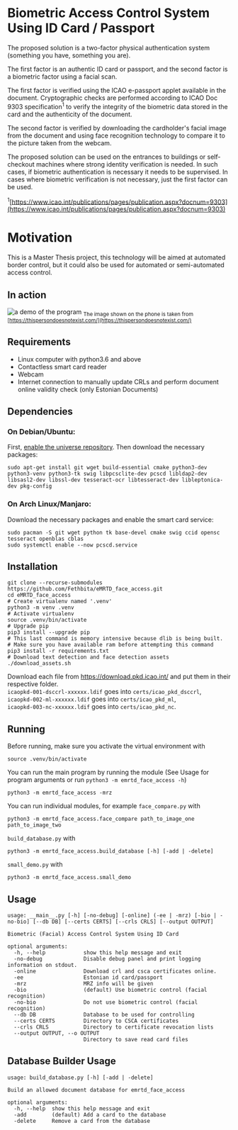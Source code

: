 <!--
 Copyright (c) 2021 Burak Can
 
 This software is released under the MIT License.
 https://opensource.org/licenses/MIT
-->

# Biometric Access Control System Using ID Card / Passport
The proposed solution is a two-factor physical authentication system (something you have, something you are).

The first factor is an authentic ID card or passport, and the second factor is a biometric factor using a facial scan.

The first factor is verified using the ICAO e-passport applet available in the document. Cryptographic checks are performed according to ICAO Doc 9303 specification<sup>1</sup> to verify the integrity of the biometric data stored in the card and the authenticity of the document.

The second factor is verified by downloading the cardholder's facial image from the document and using face recognition technology to compare it to the picture taken from the webcam.

The proposed solution can be used on the entrances to buildings or self-checkout machines where strong identity verification is needed. In such cases, if biometric authentication is necessary it needs to be supervised. In cases where biometric verification is not necessary, just the first factor can be used.

<sup>1</sup>[https://www.icao.int/publications/pages/publication.aspx?docnum=9303](https://www.icao.int/publications/pages/publication.aspx?docnum=9303)

# Motivation
This is a Master Thesis project, this technology will be aimed at automated border control, but it could also be used for automated or semi-automated access control.

## In action

![a demo of the program](docs/images/demo.gif)
<sub>The image shown on the phone is taken from [https://thispersondoesnotexist.com/](https://thispersondoesnotexist.com/)</sub>

## Requirements
* Linux computer with python3.6 and above
* Contactless smart card reader
* Webcam
* Internet connection to manually update CRLs and perform document online validity check (only Estonian Documents)

## Dependencies
### On Debian/Ubuntu:
First, [enable the universe repository](https://help.ubuntu.com/community/Repositories/Ubuntu).
Then download the necessary packages:
```shell
sudo apt-get install git wget build-essential cmake python3-dev python3-venv python3-tk swig libpcsclite-dev pcscd libldap2-dev libsasl2-dev libssl-dev tesseract-ocr libtesseract-dev libleptonica-dev pkg-config
```
### On Arch Linux/Manjaro:
Download the necessary packages and enable the smart card service:
```shell
sudo pacman -S git wget python tk base-devel cmake swig ccid opensc tesseract openblas cblas
sudo systemctl enable --now pcscd.service
```

## Installation
```shell
git clone --recurse-submodules https://github.com/Fethbita/eMRTD_face_access.git
cd eMRTD_face_access
# Create virtualenv named '.venv'
python3 -m venv .venv
# Activate virtualenv
source .venv/bin/activate
# Upgrade pip
pip3 install --upgrade pip
# This last command is memory intensive because dlib is being built.
# Make sure you have available ram before attempting this command
pip3 install -r requirements.txt
# Download text detection and face detection assets
./download_assets.sh
```
Download each file from https://download.pkd.icao.int/ and put them in their respective folder.\
`icaopkd-001-dsccrl-xxxxxx.ldif` goes into `certs/icao_pkd_dsccrl`,\
`icaopkd-002-ml-xxxxxx.ldif` goes into `certs/icao_pkd_ml`,\
`icaopkd-003-nc-xxxxxx.ldif` goes into `certs/icao_pkd_nc`.

## Running

Before running, make sure you activate the virtual environment with
```shell
source .venv/bin/activate
```
You can run the main program by running the module (See Usage for program arguments or run `python3 -m emrtd_face_access -h`)
```shell
python3 -m emrtd_face_access -mrz
```
You can run individual modules, for example `face_compare.py` with
```shell
python3 -m emrtd_face_access.face_compare path_to_image_one path_to_image_two
```
`build_database.py` with
```shell
python3 -m emrtd_face_access.build_database [-h] [-add | -delete]
```
`small_demo.py` with
```shell
python3 -m emrtd_face_access.small_demo
```

## Usage
```
usage: __main__.py [-h] [-no-debug] [-online] (-ee | -mrz) [-bio | -no-bio] [--db DB] [--certs CERTS] [--crls CRLS] [--output OUTPUT]

Biometric (Facial) Access Control System Using ID Card

optional arguments:
  -h, --help            show this help message and exit
  -no-debug             Disable debug panel and print logging information on stdout.
  -online               Download crl and csca certificates online.
  -ee                   Estonian id card/passport
  -mrz                  MRZ info will be given
  -bio                  (default) Use biometric control (facial recognition)
  -no-bio               Do not use biometric control (facial recognition)
  --db DB               Database to be used for controlling
  --certs CERTS         Directory to CSCA certificates
  --crls CRLS           Directory to certificate revocation lists
  --output OUTPUT, --o OUTPUT
                        Directory to save read card files
```

## Database Builder Usage
```
usage: build_database.py [-h] [-add | -delete]

Build an allowed document database for emrtd_face_access

optional arguments:
  -h, --help  show this help message and exit
  -add        (default) Add a card to the database
  -delete     Remove a card from the database
```
